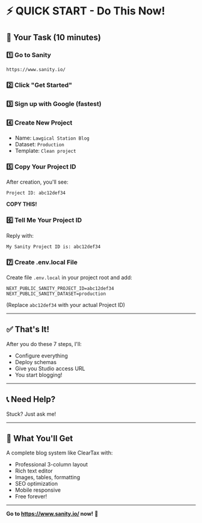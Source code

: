 # ⚡ QUICK START - Do This Now!

## 🎯 Your Task (10 minutes)

### 1️⃣ Go to Sanity
```
https://www.sanity.io/
```

### 2️⃣ Click "Get Started"

### 3️⃣ Sign up with Google (fastest)

### 4️⃣ Create New Project
- Name: `Lawgical Station Blog`
- Dataset: `Production`  
- Template: `Clean project`

### 5️⃣ Copy Your Project ID
After creation, you'll see:
```
Project ID: abc12def34
```
**COPY THIS!**

### 6️⃣ Tell Me Your Project ID
Reply with:
```
My Sanity Project ID is: abc12def34
```

### 7️⃣ Create .env.local File
Create file `.env.local` in your project root and add:
```
NEXT_PUBLIC_SANITY_PROJECT_ID=abc12def34
NEXT_PUBLIC_SANITY_DATASET=production
```
(Replace `abc12def34` with your actual Project ID)

---

## ✅ That's It!

After you do these 7 steps, I'll:
- Configure everything
- Deploy schemas
- Give you Studio access URL
- You start blogging!

---

## 📞 Need Help?

Stuck? Just ask me!

---

## 🎉 What You'll Get

A complete blog system like ClearTax with:
- Professional 3-column layout
- Rich text editor
- Images, tables, formatting
- SEO optimization
- Mobile responsive
- Free forever!

---

**Go to https://www.sanity.io/ now!** 🚀
